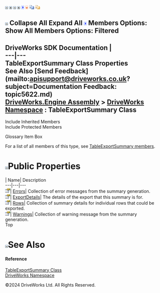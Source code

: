 ![](dotnetimages/collapse.gif) ![](dotnetimages/expand.gif) ![](dotnetimages/collapse.gif) ![](dotnetimages/expand.gif) ![](dotnetimages/drpdown.gif) ![](dotnetimages/drpdown_orange.gif) ![](dotnetimages/copycode.gif) ![](dotnetimages/copycodeHighlight.gif)

![](dotnetimages/collapse.gif) Collapse All Expand All ![](dotnetimages/drpdown.gif) Members Options: Show All  Members Options: Filtered   
---  
DriveWorks SDK Documentation  |   
---|---  
TableExportSummary Class Properties   
See Also [Send Feedback](mailto:apisupport@driveworks.co.uk?subject=Documentation Feedback: topic5622.md)  
[DriveWorks.Engine Assembly](topic2156.md) > [DriveWorks Namespace](topic2159.md) : TableExportSummary Class  
---  
  
Include Inherited Members    
Include Protected Members    


Glossary Item Box

For a list of all members of this type, see [TableExportSummary members](topic5623.md).

# ![](dotnetimages/collapse.gif)Public Properties

| Name| Description  
---|---|---  
![Public Property](dotnetimages/publicProperty.gif)| [Errors](topic5629.md)| Collection of error messages from the summary generation.   
![Public Property](dotnetimages/publicProperty.gif)| [ExportDetails](topic5630.md)| The details of the export that this summary is for.   
![Public Property](dotnetimages/publicProperty.gif)| [Rows](topic5631.md)| Collection of summary details for individual rows that could be exported.   
![Public Property](dotnetimages/publicProperty.gif)| [Warnings](topic5632.md)| Collection of warning message from the summary generation.   
Top

# ![](dotnetimages/collapse.gif)See Also

#### Reference

[TableExportSummary Class](topic5622.md)   
[DriveWorks Namespace](topic2159.md)

©2024 DriveWorks Ltd. All Rights Reserved.
